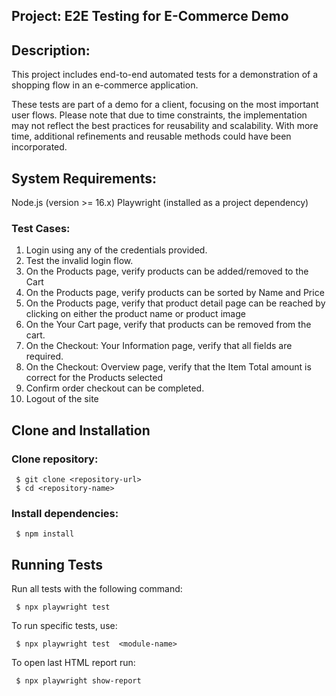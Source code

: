 ## Project: E2E Testing for E-Commerce Demo

## Description:

This project includes end-to-end automated tests for a demonstration of a shopping flow in an e-commerce application. 

These tests are part of a demo for a client, focusing on the most important user flows. Please note that due to time constraints, the implementation may not reflect the best practices for reusability and scalability. With more time, additional refinements and reusable methods could have been incorporated.

## System Requirements:

 Node.js (version >= 16.x)
 Playwright (installed as a project dependency)

### Test Cases:

1. Login using any of the credentials provided. 
2. Test the invalid login flow. 
3. On the Products page, verify products can be added/removed to the Cart 
4. On the Products page, verify products can be sorted by Name and Price 
5. On the Products page, verify that product detail page can be reached by clicking on either the product name or product image 
6. On the Your Cart page, verify that products can be removed from the cart. 
7. On the Checkout: Your Information page, verify that all fields are required. 
8. On the Checkout: Overview page, verify that the Item Total amount is correct for the Products selected 
9. Confirm order checkout can be completed. 
10. Logout of the site 

## Clone and Installation

### Clone repository:
```
 $ git clone <repository-url>
 $ cd <repository-name>
```
### Install dependencies:

```
 $ npm install
```

## Running Tests

Run all tests with the following command:
```
 $ npx playwright test
```
To run specific tests, use:
```
 $ npx playwright test  <module-name>
```
To open last HTML report run:
```
 $ npx playwright show-report
```

